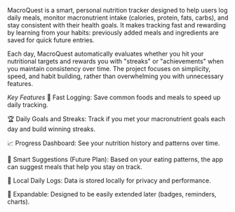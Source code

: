 MacroQuest is a smart, personal nutrition tracker designed to help users log daily meals, monitor macronutrient intake (calories, protein, fats, carbs), and stay consistent with their health goals.
It makes tracking fast and rewarding by learning from your habits: previously added meals and ingredients are saved for quick future entries.

Each day, MacroQuest automatically evaluates whether you hit your nutritional targets and rewards you with "streaks" or "achievements" when you maintain consistency over time.
The project focuses on simplicity, speed, and habit building, rather than overwhelming you with unnecessary features.

_Key Features_
🚀 Fast Logging: Save common foods and meals to speed up daily tracking.

🏆 Daily Goals and Streaks: Track if you met your macronutrient goals each day and build winning streaks.

📈 Progress Dashboard: See your nutrition history and patterns over time.

🧠 Smart Suggestions (Future Plan): Based on your eating patterns, the app can suggest meals that help you stay on track.

📄 Local Daily Logs: Data is stored locally for privacy and performance.

🌟 Expandable: Designed to be easily extended later (badges, reminders, charts).
